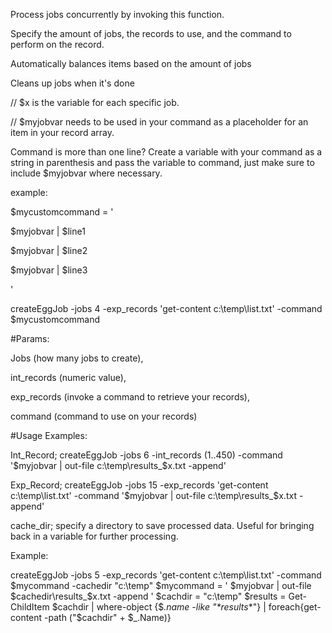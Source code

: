 Process jobs concurrently by invoking this function. 

Specify the amount of jobs, the records to use, and the command to perform on the record.

Automatically balances items based on the amount of jobs

Cleans up jobs when it's done

// $x is the variable for each specific job.

// $myjobvar needs to be used in your command as a placeholder for an item in your record array.

Command is more than one line? Create a variable with your command as a string in parenthesis and pass the variable to command, just make sure to include $myjobvar where necessary. 

example:

$mycustomcommand = '

$myjobvar | $line1

$myjobvar | $line2

$myjobvar | $line3

'

createEggJob -jobs 4 -exp_records 'get-content c:\temp\list.txt' -command $mycustomcommand

#Params: 

Jobs (how many jobs to create), 

int_records (numeric value), 

exp_records (invoke a command to retrieve your records), 

command (command to use on your records)

#Usage Examples: 

Int_Record; createEggJob -jobs 6 -int_records (1..450) -command '$myjobvar | out-file c:\temp\results_$x.txt -append'

Exp_Record; createEggJob -jobs 15 -exp_records 'get-content c:\temp\list.txt' -command '$myjobvar | out-file c:\temp\results_$x.txt -append'

cache_dir; specify a directory to save processed data. Useful for bringing back in a variable for further processing.

Example:

createEggJob -jobs 5 -exp_records 'get-content c:\temp\list.txt' -command $mycommand -cachedir "c:\temp"
$mycommand = '
$myjobvar | out-file $cachedir\results_$x.txt -append
'
$cachdir = "c:\temp" 
$results = Get-ChildItem $cachdir | where-object {$_.name -like "*results_*"} | foreach{get-content -path ("$cachdir\" + $_.Name)}

